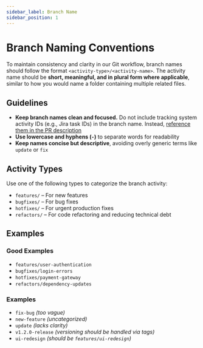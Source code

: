 ```yaml
---
sidebar_label: Branch Name
sidebar_position: 1
---
```


# Branch Naming Conventions

To maintain consistency and clarity in our Git workflow, branch names should follow the format `<activity-type>/<activity-name>`. The activity name should be **short, meaningful, and in plural form where applicable**, similar to how you would name a folder containing multiple related files.

## Guidelines

- **Keep branch names clean and focused.** Do not include tracking system activity IDs (e.g., Jira task IDs) in the branch name. Instead, [reference them in the PR description](../pull-request/format.md#description)
- **Use lowercase and hyphens (`-`)** to separate words for readability
- **Keep names concise but descriptive**, avoiding overly generic terms like `update` or `fix`

## Activity Types

Use one of the following types to categorize the branch activity:

- `features/` – For new features
- `bugfixes/` – For bug fixes
- `hotfixes/` – For urgent production fixes
- `refactors/` – For code refactoring and reducing technical debt

## Examples

### Good Examples

- `features/user-authentication`
- `bugfixes/login-errors`
- `hotfixes/payment-gateway`
- `refactors/dependency-updates`

### Examples

- `fix-bug` _(too vague)_
- `new-feature` _(uncategorized)_
- `update` _(lacks clarity)_
- `v1.2.0-release` _(versioning should be handled via tags)_
- `ui-redesign` _(should be `features/ui-redesign`)_
